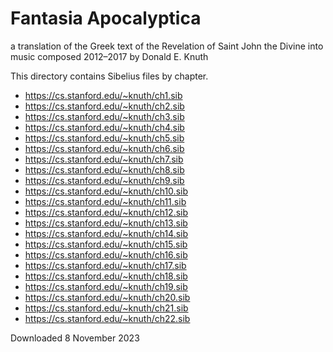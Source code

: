 Fantasia Apocalyptica
======================

a translation of the Greek text of the Revelation of Saint John the Divine into music
composed 2012–2017 by Donald E. Knuth

This directory contains Sibelius files by chapter.

* https://cs.stanford.edu/~knuth/ch1.sib
* https://cs.stanford.edu/~knuth/ch2.sib
* https://cs.stanford.edu/~knuth/ch3.sib
* https://cs.stanford.edu/~knuth/ch4.sib
* https://cs.stanford.edu/~knuth/ch5.sib
* https://cs.stanford.edu/~knuth/ch6.sib
* https://cs.stanford.edu/~knuth/ch7.sib
* https://cs.stanford.edu/~knuth/ch8.sib
* https://cs.stanford.edu/~knuth/ch9.sib
* https://cs.stanford.edu/~knuth/ch10.sib
* https://cs.stanford.edu/~knuth/ch11.sib
* https://cs.stanford.edu/~knuth/ch12.sib
* https://cs.stanford.edu/~knuth/ch13.sib
* https://cs.stanford.edu/~knuth/ch14.sib
* https://cs.stanford.edu/~knuth/ch15.sib
* https://cs.stanford.edu/~knuth/ch16.sib
* https://cs.stanford.edu/~knuth/ch17.sib
* https://cs.stanford.edu/~knuth/ch18.sib
* https://cs.stanford.edu/~knuth/ch19.sib
* https://cs.stanford.edu/~knuth/ch20.sib
* https://cs.stanford.edu/~knuth/ch21.sib
* https://cs.stanford.edu/~knuth/ch22.sib

Downloaded 8 November 2023

